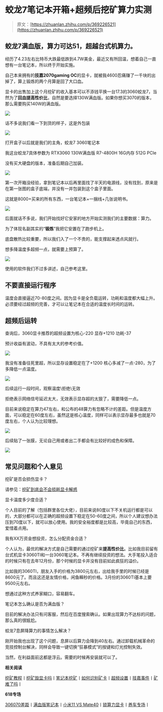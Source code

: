 <!--yml
category: 挖矿
date: 2022-06-26 00:00:00
-->

# 蛟龙7笔记本开箱+超频后挖矿算力实测

> 原文：[https://zhuanlan.zhihu.com/p/369226521](https://zhuanlan.zhihu.com/p/369226521)

## 蛟龙7满血版，算力可达51，超越台式机算力。

经历了4.23左右比特币大跌最低跌到4.7W美金，最近又有所回温，想着自己一直想有一台笔记本，所以终于开始实施。

自己本来拥有的**技嘉2070gaming OC**的显卡，就被我4600忍痛赚了一千块的出掉了，算上锻炼的两个月算是回了大口血。

显卡的出售加上这个月挖矿的收入基本可以不添钱平换一台17.3的3060蛟龙7，当然为了**回血提高性价比**，自然是要选择130W满血版。如果你想买3070的版本，那么需要购买140W的满血版。

![](img/411de4bca79bc5de29fbcf1201b0199e.png)

话不多说我们看一下到货的样子，这是外包装

![](img/1201cf56f6407895c47bae59c199e443.png)

打开盒子以后就是我们的主角，蛟龙7 3060笔记本

我这台蛟龙7具体参数为 RTX3060 130W满血版 R7-4800H 16G内存 512G PCIe

没有买大硬盘的版本，准备后期自己加装。

![](img/1c64c05ce46afe14c5c4ffb343a6017b.png)

第一次开箱没经验，拿到笔记本以后再里面找了半天的电源线，没有找到，原来是在第一张图的盒子底端，并没有一并包装到这个盒子里面。

这就是8000+买来的所有东西，一台笔记本+一捆线+几张说明书。

![](img/f68ea09a1e28b62c85e705a561d2968b.png)

后面就话不多说，我们开始找好它安家的地方开始实测我们的主要数据：算力。

为了体现名副其实的“**锻炼**”我把它安置在了跑步机上。

底盘散热比较重要，所以我们入了一个不贵的，能支撑起来透点风就行。

想多降温度多超频一点，就需要上预算了。

![](img/783e35e364514a356149eece6094d65b.png)

使用的软件我们不过多讲述，自己参考这里。

[](https://zhuanlan.zhihu.com/p/355955385)

## 不要直接运行程序

温度会直接逼近70-80度之间。因为显卡是全负载运转，功耗和温度都大幅上升。必须要经过超频的完善，才可以让笔记本在合适的温度长时间的运转。

## 超频后运转

查询后，3060显卡推荐的超频设置为核心-220 显存+1210 功耗-37

预计收益有波动，不具有太大的参考价值。

![](img/d6630805ae6996c74e7b8c39a593e2ae.png)

我没有准备往死里超，所以显存设置稳定在了+1200 核心多减了一点-280，为了多降低一点温度。

![](img/149feef149fd237b00db83fa6952da9a.png)

后续运行一段时间，观察温度\拒绝\无效

拒绝表示网络信号延迟太大，无效表示显存超的太狠了，需要降低一点。

目前来说稳定在算力47左右，和公布的48算力有忽略不计的差距。但是温度方面，可以稳定在60度左右，虽然这是核心温度，同样可以表示显存最多也就是70度左右，个人认为比较理想。

![](img/be84b0d11fdc1f426be8da70af3fa9d1.png)

后续贴了一张膜，无论自己用或者出二手都会有比较好的成色和保障。

![](img/a07230d67d317149b8fabe4965ad655f.png)

## 常见问题和个人意见

挖矿是否会损伤显卡？

请参见：[挖矿到底会不会损耗显卡解惑](https://zhuanlan.zhihu.com/p/358944242)

显卡温度多少度合适？

个人目前的了解（包括群里各位大佬），目前来说80度以下不关机运行都是可以的，大部分都可以在正确的超频设置下稳定在50-60度之间，所以个人建议想办法压到70度以下，就可以放心使用。我的安全裕度都是比较高，毕竟自己的东西，爱惜着点用。

我有XX万资金想投资，怎么分配资金合适？

个人认为，最优的解决方式是自己需要的通过挖矿来**提高性价比**。比如我目前留有台式机显卡3060TI和一台3060笔记本。不再有继续投资的想法。大手笔投入适合的时候只有在去年12月份，那个时候的显卡并没有目前如此疯狂的溢价。

比如我的3060TI，朋友入手的价格为3800元左右，出给我手里的时候已经是8600元了。而且这还是友情价格，闲鱼瞬秒的价格。3月份的3060TI基本上要9500元左右。

想通过这种方式养家糊口，容易翻车。

笔记本怎么确认是否为满血版？

目前的解决办法只有问客服，然后在百度搜索确认。如果出现算力不达标的问题，那么真的很尴尬。

蛟龙7息屏降算力的事情怎么解决？

刚开始我也出现了这个问题，息屏以后算力会降到40左右。通过卸载机械革命的竞技控制台解决，同样会导致一键切换“狂暴模式”的按键和灯光控制失效。

当然，在利益面前这都是浮云。需要的时候再安装就可以了。

**相关阅读**

[挖矿教程](https://zhuanlan.zhihu.com/p/355955385)丨[挖矿毁显卡吗](https://zhuanlan.zhihu.com/p/358944242)丨[笔记本挖矿](https://zhuanlan.zhihu.com/p/360451565)丨[如何识别矿卡](https://zhuanlan.zhihu.com/p/378074608)丨[超频设置](https://zhuanlan.zhihu.com/p/366535305)丨[技嘉事件](https://zhuanlan.zhihu.com/p/371398017)丨[矿难了吗](https://zhuanlan.zhihu.com/p/375027179)丨

**618专场**

[306070差距](https://www.zhihu.com/question/447817962/answer/1909204347)丨[满血版笔记本](https://zhuanlan.zhihu.com/p/374748213)丨[小米11 VS Mate40](https://zhuanlan.zhihu.com/p/374601975)丨[锁算力显卡](https://zhuanlan.zhihu.com/p/374342633)丨[养车专场](https://zhuanlan.zhihu.com/p/374702239)丨